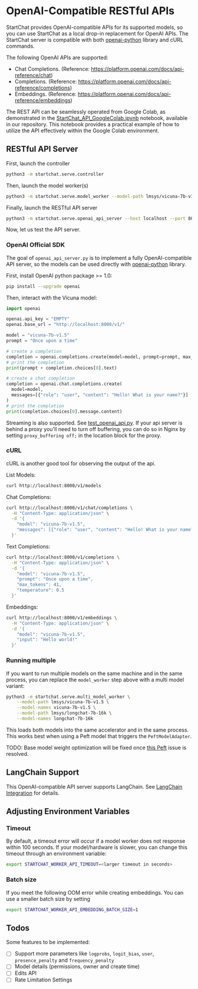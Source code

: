 # OpenAI-Compatible RESTful APIs

StartChat provides OpenAI-compatible APIs for its supported models, so you can use StartChat as a local drop-in replacement for OpenAI APIs.
The StartChat server is compatible with both [openai-python](https://github.com/openai/openai-python) library and cURL commands.

The following OpenAI APIs are supported:
- Chat Completions. (Reference: https://platform.openai.com/docs/api-reference/chat)
- Completions. (Reference: https://platform.openai.com/docs/api-reference/completions)
- Embeddings. (Reference: https://platform.openai.com/docs/api-reference/embeddings)

The REST API can be seamlessly operated from Google Colab, as demonstrated in the [StartChat_API_GoogleColab.ipynb](https://github.com/khulnasoft-lab/StartChat/blob/main/playground/StartChat_API_GoogleColab.ipynb) notebook, available in our repository. This notebook provides a practical example of how to utilize the API effectively within the Google Colab environment.

## RESTful API Server
First, launch the controller

```bash
python3 -m startchat.serve.controller
```

Then, launch the model worker(s)

```bash
python3 -m startchat.serve.model_worker --model-path lmsys/vicuna-7b-v1.5
```

Finally, launch the RESTful API server

```bash
python3 -m startchat.serve.openai_api_server --host localhost --port 8000
```

Now, let us test the API server.

### OpenAI Official SDK
The goal of `openai_api_server.py` is to implement a fully OpenAI-compatible API server, so the models can be used directly with [openai-python](https://github.com/openai/openai-python) library.

First, install OpenAI python package >= 1.0:
```bash
pip install --upgrade openai
```

Then, interact with the Vicuna model:
```python
import openai

openai.api_key = "EMPTY"
openai.base_url = "http://localhost:8000/v1/"

model = "vicuna-7b-v1.5"
prompt = "Once upon a time"

# create a completion
completion = openai.completions.create(model=model, prompt=prompt, max_tokens=64)
# print the completion
print(prompt + completion.choices[0].text)

# create a chat completion
completion = openai.chat.completions.create(
  model=model,
  messages=[{"role": "user", "content": "Hello! What is your name?"}]
)
# print the completion
print(completion.choices[0].message.content)
```

Streaming is also supported. See [test_openai_api.py](../tests/test_openai_api.py).  If your api server is behind a proxy you'll need to turn off buffering, you can do so in Nginx by setting `proxy_buffering off;` in the location block for the proxy.

### cURL
cURL is another good tool for observing the output of the api.

List Models:
```bash
curl http://localhost:8000/v1/models
```

Chat Completions:
```bash
curl http://localhost:8000/v1/chat/completions \
  -H "Content-Type: application/json" \
  -d '{
    "model": "vicuna-7b-v1.5",
    "messages": [{"role": "user", "content": "Hello! What is your name?"}]
  }'
```

Text Completions:
```bash
curl http://localhost:8000/v1/completions \
  -H "Content-Type: application/json" \
  -d '{
    "model": "vicuna-7b-v1.5",
    "prompt": "Once upon a time",
    "max_tokens": 41,
    "temperature": 0.5
  }'
```

Embeddings:
```bash
curl http://localhost:8000/v1/embeddings \
  -H "Content-Type: application/json" \
  -d '{
    "model": "vicuna-7b-v1.5",
    "input": "Hello world!"
  }'
```

### Running multiple

If you want to run multiple models on the same machine and in the same process,
you can replace the `model_worker` step above with a multi model variant:

```bash
python3 -m startchat.serve.multi_model_worker \
    --model-path lmsys/vicuna-7b-v1.5 \
    --model-names vicuna-7b-v1.5 \
    --model-path lmsys/longchat-7b-16k \
    --model-names longchat-7b-16k
```

This loads both models into the same accelerator and in the same process.  This
works best when using a Peft model that triggers the `PeftModelAdapter`.

TODO: Base model weight optimization will be fixed once [this
Peft](https://github.com/huggingface/peft/issues/430) issue is resolved.

## LangChain Support
This OpenAI-compatible API server supports LangChain. See [LangChain Integration](langchain_integration.md) for details.

## Adjusting Environment Variables

### Timeout
By default, a timeout error will occur if a model worker does not response within 100 seconds. If your model/hardware is slower, you can change this timeout through an environment variable:

```bash
export STARTCHAT_WORKER_API_TIMEOUT=<larger timeout in seconds>
```

### Batch size
If you meet the following OOM error while creating embeddings. You can use a smaller batch size by setting

```bash
export STARTCHAT_WORKER_API_EMBEDDING_BATCH_SIZE=1
```

## Todos
Some features to be implemented:

- [ ] Support more parameters like `logprobs`, `logit_bias`, `user`, `presence_penalty` and `frequency_penalty`
- [ ] Model details (permissions, owner and create time)
- [ ] Edits API
- [ ] Rate Limitation Settings
